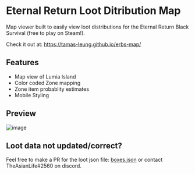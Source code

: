 # Eternal Return Loot Ditribution Map

Map viewer built to easily view loot distributions for the Eternal Return Black Survival (free to play on Steam!).

Check it out at: https://tamas-leung.github.io/erbs-map/

## Features

- Map view of Lumia Island
- Color coded Zone mapping
- Zone item probablity estimates
- Mobile Styling

## Preview

![image](https://user-images.githubusercontent.com/57273388/131047040-b08405de-4981-4222-8bdd-fd46e59f8441.png)

## Loot data not updated/correct? 

Feel free to make a PR for the loot json file: [boxes.json](src/data/boxes.json) or contact TheAsianLife#2560 on discord.
